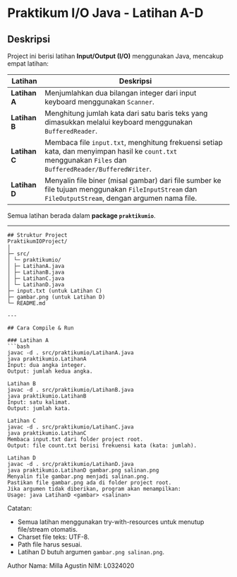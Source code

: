 # Praktikum I/O Java - Latihan A-D

## Deskripsi
Project ini berisi latihan **Input/Output (I/O)** menggunakan Java, mencakup empat latihan:

| Latihan | Deskripsi |
|---------|-----------|
| **Latihan A** | Menjumlahkan dua bilangan integer dari input keyboard menggunakan `Scanner`. |
| **Latihan B** | Menghitung jumlah kata dari satu baris teks yang dimasukkan melalui keyboard menggunakan `BufferedReader`. |
| **Latihan C** | Membaca file `input.txt`, menghitung frekuensi setiap kata, dan menyimpan hasil ke `count.txt` menggunakan `Files` dan `BufferedReader/BufferedWriter`. |
| **Latihan D** | Menyalin file biner (misal gambar) dari file sumber ke file tujuan menggunakan `FileInputStream` dan `FileOutputStream`, dengan argumen nama file. |

Semua latihan berada dalam **package `praktikumio`**.

---
```
## Struktur Project
PraktikumIOProject/
│
├─ src/
│ └─ praktikumio/
│ ├─ LatihanA.java
│ ├─ LatihanB.java
│ ├─ LatihanC.java
│ └─ LatihanD.java
├─ input.txt (untuk Latihan C)
├─ gambar.png (untuk Latihan D)
└─ README.md

---

## Cara Compile & Run

### Latihan A
```bash
javac -d . src/praktikumio/LatihanA.java
java praktikumio.LatihanA
Input: dua angka integer.
Output: jumlah kedua angka.

Latihan B
javac -d . src/praktikumio/LatihanB.java
java praktikumio.LatihanB
Input: satu kalimat.
Output: jumlah kata.

Latihan C
javac -d . src/praktikumio/LatihanC.java
java praktikumio.LatihanC
Membaca input.txt dari folder project root.
Output: file count.txt berisi frekuensi kata (kata: jumlah).

Latihan D
javac -d . src/praktikumio/LatihanD.java
java praktikumio.LatihanD gambar.png salinan.png
Menyalin file gambar.png menjadi salinan.png.
Pastikan file gambar.png ada di folder project root.
Jika argumen tidak diberikan, program akan menampilkan:
Usage: java LatihanD <gambar> <salinan>
```

Catatan:
- Semua latihan menggunakan try-with-resources untuk menutup file/stream otomatis.
- Charset file teks: UTF-8.
- Path file harus sesuai.
- Latihan D butuh argumen `gambar.png salinan.png`.  

Author
Nama: Milla Agustin
NIM: L0324020
